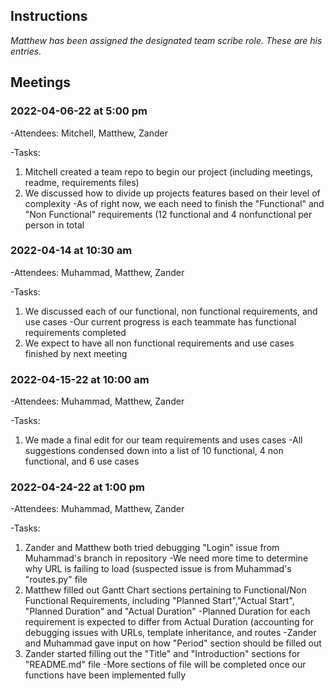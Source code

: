 ## Instructions
*Matthew has been assigned the designated team scribe role. These are his entries.*  
## Meetings


### 2022-04-06-22 at 5:00 pm
-Attendees: Mitchell, Matthew, Zander

-Tasks:
1. Mitchell created a team repo to begin our project (including meetings, readme, requirements files)
2. We discussed how to divide up projects features based on their level of complexity
	-As of right now, we each need to finish the "Functional" and "Non Functional" requirements (12 functional and 4 nonfunctional per person in total

### 2022-04-14 at 10:30 am
-Attendees: Muhammad, Matthew, Zander

-Tasks:
1. We discussed each of our functional, non functional requirements, and use cases
	-Our current progress is each teammate has functional requirements completed
3. We expect to have all non functional requirements and use cases finished by next meeting

### 2022-04-15-22 at 10:00 am
-Attendees: Muhammad, Matthew, Zander

-Tasks:
1. We made a final edit for our team requirements and uses cases 
	-All suggestions condensed down into a list of 10 functional, 4 non functional, and 6 use cases

### 2022-04-24-22 at 1:00 pm
-Attendees: Muhammad, Matthew, Zander

-Tasks:
1. Zander and Matthew both tried debugging "Login" issue from Muhammad's branch in repository
	-We need more time to determine why URL is failing to load (suspected issue is from Muhammad's "routes.py" file
2. Matthew filled out Gantt Chart sections pertaining to Functional/Non Functional Requirements, including "Planned Start","Actual Start", "Planned Duration" and "Actual Duration"
	-Planned Duration for each requirement is expected to differ from Actual Duration (accounting for debugging issues with URLs, template inheritance, and routes
	-Zander and Muhammad gave input on how "Period" section should be filled out
3. Zander started filling out the "Title" and "Introduction" sections for "README.md" file
	-More sections of file will be completed once our functions have been implemented fully
 

